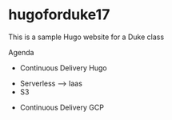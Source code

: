 # hugoforduke17
This is a sample Hugo website for a Duke class

Agenda
* Continuous Delivery Hugo
- Serverless --> Iaas
- S3


* Continuous Delivery GCP

